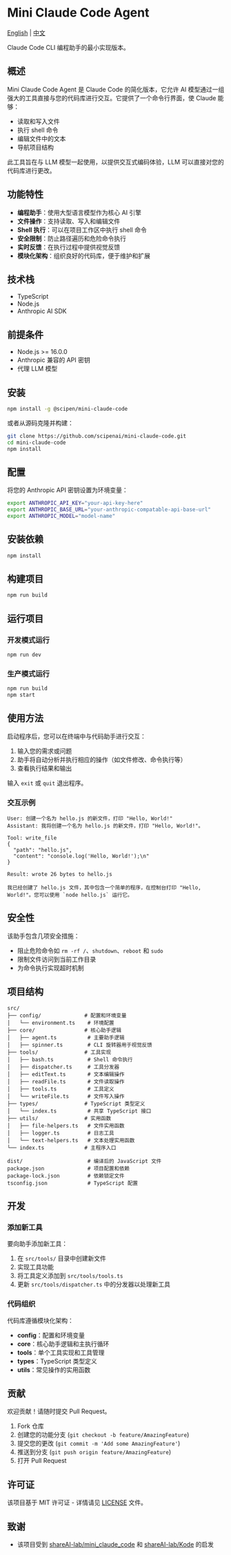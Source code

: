 # Mini Claude Code Agent

[English](README.md) | [中文](README_zh.md)

Claude Code CLI 编程助手的最小实现版本。

## 概述

Mini Claude Code Agent 是 Claude Code 的简化版本，它允许 AI 模型通过一组强大的工具直接与您的代码库进行交互。它提供了一个命令行界面，使 Claude 能够：

- 读取和写入文件
- 执行 shell 命令
- 编辑文件中的文本
- 导航项目结构

此工具旨在与 LLM 模型一起使用，以提供交互式编码体验，LLM 可以直接对您的代码库进行更改。

## 功能特性

- **编程助手**：使用大型语言模型作为核心 AI 引擎
- **文件操作**：支持读取、写入和编辑文件
- **Shell 执行**：可以在项目工作区中执行 shell 命令
- **安全限制**：防止路径遍历和危险命令执行
- **实时反馈**：在执行过程中提供视觉反馈
- **模块化架构**：组织良好的代码库，便于维护和扩展

## 技术栈

- TypeScript
- Node.js
- Anthropic AI SDK

## 前提条件

- Node.js >= 16.0.0
- Anthropic 兼容的 API 密钥
- 代理 LLM 模型

## 安装

```bash
npm install -g @scipen/mini-claude-code
```

或者从源码克隆并构建：

```bash
git clone https://github.com/scipenai/mini-claude-code.git
cd mini-claude-code
npm install
```

## 配置

将您的 Anthropic API 密钥设置为环境变量：

```bash
export ANTHROPIC_API_KEY="your-api-key-here"
export ANTHROPIC_BASE_URL="your-anthropic-compatable-api-base-url"
export ANTHROPIC_MODEL="model-name"
```

## 安装依赖

```bash
npm install
```

## 构建项目

```bash
npm run build
```

## 运行项目

### 开发模式运行

```bash
npm run dev
```

### 生产模式运行

```bash
npm run build
npm start
```

## 使用方法

启动程序后，您可以在终端中与代码助手进行交互：

1. 输入您的需求或问题
2. 助手将自动分析并执行相应的操作（如文件修改、命令执行等）
3. 查看执行结果和输出

输入 `exit` 或 `quit` 退出程序。

### 交互示例

```
User: 创建一个名为 hello.js 的新文件，打印 "Hello, World!"
Assistant: 我将创建一个名为 hello.js 的新文件，打印 "Hello, World!"。

Tool: write_file
{
  "path": "hello.js",
  "content": "console.log('Hello, World!');\n"
}

Result: wrote 26 bytes to hello.js

我已经创建了 hello.js 文件，其中包含一个简单的程序，在控制台打印 "Hello, World!"。您可以使用 `node hello.js` 运行它。
```

## 安全性

该助手包含几项安全措施：

- 阻止危险命令如 `rm -rf /`、`shutdown`、`reboot` 和 `sudo`
- 限制文件访问到当前工作目录
- 为命令执行实现超时机制

## 项目结构

```
src/
├── config/              # 配置和环境变量
│   └── environment.ts    # 环境配置
├── core/                # 核心助手逻辑
│   ├── agent.ts          # 主要助手逻辑
│   ├── spinner.ts        # CLI 旋转器用于视觉反馈
├── tools/               # 工具实现
│   ├── bash.ts           # Shell 命令执行
│   ├── dispatcher.ts     # 工具分发器
│   ├── editText.ts       # 文本编辑操作
│   ├── readFile.ts       # 文件读取操作
│   ├── tools.ts          # 工具定义
│   └── writeFile.ts      # 文件写入操作
├── types/               # TypeScript 类型定义
│   └── index.ts          # 共享 TypeScript 接口
├── utils/               # 实用函数
│   ├── file-helpers.ts   # 文件实用函数
│   ├── logger.ts         # 日志工具
│   └── text-helpers.ts   # 文本处理实用函数
└── index.ts             # 主程序入口

dist/                     # 编译后的 JavaScript 文件
package.json              # 项目配置和依赖
package-lock.json         # 依赖锁定文件
tsconfig.json             # TypeScript 配置
```

## 开发

### 添加新工具

要向助手添加新工具：

1. 在 `src/tools/` 目录中创建新文件
2. 实现工具功能
3. 将工具定义添加到 `src/tools/tools.ts`
4. 更新 `src/tools/dispatcher.ts` 中的分发器以处理新工具

### 代码组织

代码库遵循模块化架构：

- **config**：配置和环境变量
- **core**：核心助手逻辑和主执行循环
- **tools**：单个工具实现和工具管理
- **types**：TypeScript 类型定义
- **utils**：常见操作的实用函数

## 贡献

欢迎贡献！请随时提交 Pull Request。

1. Fork 仓库
2. 创建您的功能分支 (`git checkout -b feature/AmazingFeature`)
3. 提交您的更改 (`git commit -m 'Add some AmazingFeature'`)
4. 推送到分支 (`git push origin feature/AmazingFeature`)
5. 打开 Pull Request

## 许可证

该项目基于 MIT 许可证 - 详情请见 [LICENSE](LICENSE) 文件。

## 致谢

- 该项目受到 [shareAI-lab/mini_claude_code](https://github.com/shareAI-lab/mini_claude_code) 和 [shareAI-lab/Kode](https://github.com/shareAI-lab/Kode) 的启发